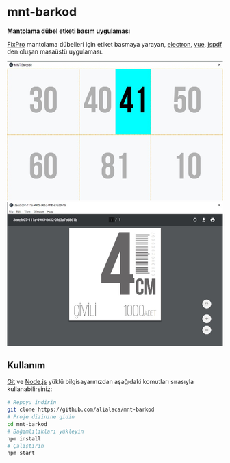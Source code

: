 # mnt-barkod

**Mantolama dübel etketi basım uygulaması**

[FixPro](https://www.fixpro.com.tr) mantolama dübelleri için etiket basmaya yarayan, [electron](), [vue](), [jspdf]() den oluşan masaüstü uygulaması.

![](./screenshots/app.jpg)
![](./screenshots/pdf.jpg)

## Kullanım

[Git](https://git-scm.com) ve [Node.js](https://nodejs.org/en/download/) yüklü bilgisayarınızdan aşağıdaki komutları sırasıyla kullanabilirsiniz:

```bash
# Repoyu indirin
git clone https://github.com/alialaca/mnt-barkod
# Proje dizinine gidin
cd mnt-barkod
# Bağımlılıkları yükleyin
npm install
# Çalıştırın
npm start
```

